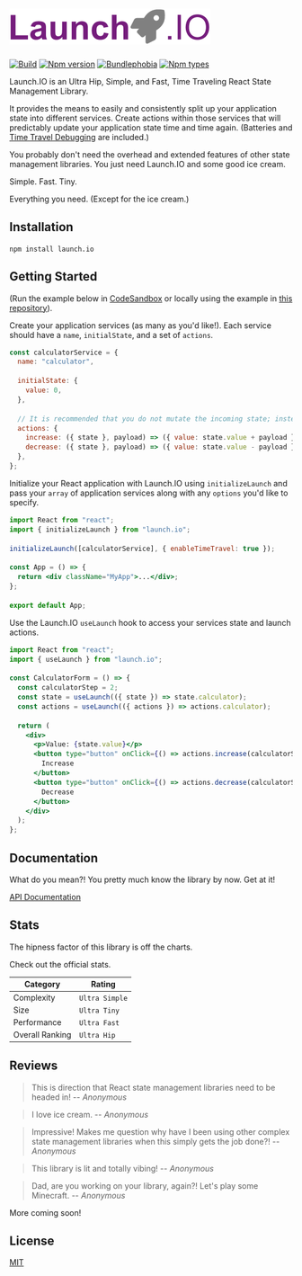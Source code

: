 # ![Launch.IO Logo](./logo/logo-small.png)

[![Build](https://github.com/launch-io/launch.io/workflows/Launch.IO%20Build/badge.svg)](https://github.com/launch-io/launch.io/actions?query=workflow%3A%22Launch.IO+Build%22)
[![Npm version](https://img.shields.io/npm/v/launch.io.svg)](https://npmjs.org/package/launch.io)
[![Bundlephobia](https://img.shields.io/bundlephobia/minzip/launch.io)](https://bundlephobia.com/result?p=launch.io)
[![Npm types](https://img.shields.io/npm/types/launch.io.svg)](https://npmjs.org/package/launch.io)

Launch.IO is an Ultra Hip, Simple, and Fast, Time Traveling React State Management Library.

It provides the means to easily and consistently split up your application state into different services. Create actions within those services that will predictably update your application state time and time again. (Batteries and [Time Travel Debugging](./docs/api/timeTravelDebugging.md) are included.)

You probably don't need the overhead and extended features of other state management libraries. You just need Launch.IO and some good ice cream.

Simple. Fast. Tiny.

Everything you need. (Except for the ice cream.)

## Installation

```
npm install launch.io
```

## Getting Started

(Run the example below in [CodeSandbox](https://codesandbox.io/s/launchio-example-fn03e) or locally using the example in [this repository](./example)).

Create your application services (as many as you'd like!). Each service should have a `name`, `initialState`, and a set of `actions`.

```javascript
const calculatorService = {
  name: "calculator",

  initialState: {
    value: 0,
  },

  // It is recommended that you do not mutate the incoming state; instead return a brand new state.
  actions: {
    increase: ({ state }, payload) => ({ value: state.value + payload }),
    decrease: ({ state }, payload) => ({ value: state.value - payload }),
  },
};
```

Initialize your React application with Launch.IO using `initializeLaunch` and pass your `array` of application services along with any `options` you'd like to specify.

```jsx
import React from "react";
import { initializeLaunch } from "launch.io";

initializeLaunch([calculatorService], { enableTimeTravel: true });

const App = () => {
  return <div className="MyApp">...</div>;
};

export default App;
```

Use the Launch.IO `useLaunch` hook to access your services state and launch actions.

```jsx
import React from "react";
import { useLaunch } from "launch.io";

const CalculatorForm = () => {
  const calculatorStep = 2;
  const state = useLaunch(({ state }) => state.calculator);
  const actions = useLaunch(({ actions }) => actions.calculator);

  return (
    <div>
      <p>Value: {state.value}</p>
      <button type="button" onClick={() => actions.increase(calculatorStep)}>
        Increase
      </button>
      <button type="button" onClick={() => actions.decrease(calculatorStep)}>
        Decrease
      </button>
    </div>
  );
};
```

## Documentation

What do you mean?! You pretty much know the library by now. Get at it!

[API Documentation](./docs/api/index.md)

## Stats

The hipness factor of this library is off the charts.

Check out the official stats.

| Category        | Rating         |
| --------------- | -------------- |
| Complexity      | `Ultra Simple` |
| Size            | `Ultra Tiny`   |
| Performance     | `Ultra Fast`   |
| Overall Ranking | `Ultra Hip`    |

## Reviews

> This is direction that React state management libraries need to be headed in!
> -- <cite>Anonymous</cite>

> I love ice cream.
> -- <cite>Anonymous</cite>

> Impressive! Makes me question why have I been using other complex state management libraries when this simply gets the job done?!
> -- <cite>Anonymous</cite>

> This library is lit and totally vibing!
> -- <cite>Anonymous</cite>

> Dad, are you working on your library, again?! Let's play some Minecraft.
> -- <cite>Anonymous</cite>

More coming soon!

## License

[MIT](LICENSE)

